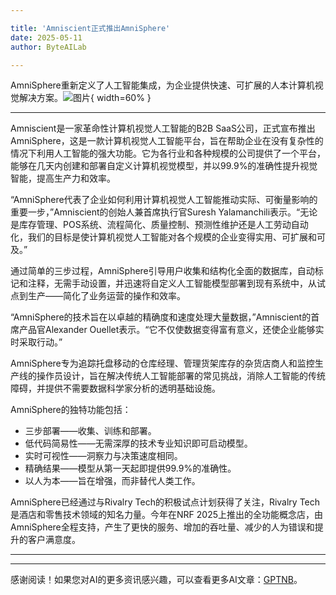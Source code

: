 ```yaml
---

title: 'Amniscient正式推出AmniSphere'
date: 2025-05-11
author: ByteAILab

---
```


AmniSphere重新定义了人工智能集成，为企业提供快速、可扩展的人本计算机视觉解决方案。![图片](https://ai-techpark.com/wp-content/uploads/Amniscient-Officially.jpg){ width=60% }

---
Amniscient是一家革命性计算机视觉人工智能的B2B SaaS公司，正式宣布推出AmniSphere，这是一款计算机视觉人工智能平台，旨在帮助企业在没有复杂性的情况下利用人工智能的强大功能。它为各行业和各种规模的公司提供了一个平台，能够在几天内创建和部署自定义计算机视觉模型，并以99.9%的准确性提升视觉智能，提高生产力和效率。

“AmniSphere代表了企业如何利用计算机视觉人工智能推动实际、可衡量影响的重要一步，”Amniscient的创始人兼首席执行官Suresh Yalamanchili表示。“无论是库存管理、POS系统、流程简化、质量控制、预测性维护还是人工劳动自动化，我们的目标是使计算机视觉人工智能对各个规模的企业变得实用、可扩展和可及。”

通过简单的三步过程，AmniSphere引导用户收集和结构化全面的数据库，自动标记和注释，无需手动设置，并迅速将自定义人工智能模型部署到现有系统中，从试点到生产——简化了业务运营的操作和效率。

“AmniSphere的技术旨在以卓越的精确度和速度处理大量数据，”Amniscient的首席产品官Alexander Ouellet表示。“它不仅使数据变得富有意义，还使企业能够实时采取行动。”

AmniSphere专为追踪托盘移动的仓库经理、管理货架库存的杂货店商人和监控生产线的操作员设计，旨在解决传统人工智能部署的常见挑战，消除人工智能的传统障碍，并提供不需要数据科学家分析的透明基础设施。

AmniSphere的独特功能包括：

- 三步部署——收集、训练和部署。
- 低代码简易性——无需深厚的技术专业知识即可启动模型。
- 实时可视性——洞察力与决策速度相同。
- 精确结果——模型从第一天起即提供99.9%的准确性。
- 以人为本——旨在增强，而非替代人类工作。

AmniSphere已经通过与Rivalry Tech的积极试点计划获得了关注，Rivalry Tech是酒店和零售技术领域的知名力量。今年在NRF 2025上推出的全功能概念店，由AmniSphere全程支持，产生了更快的服务、增加的吞吐量、减少的人为错误和提升的客户满意度。

---
---
感谢阅读！如果您对AI的更多资讯感兴趣，可以查看更多AI文章：[GPTNB](https://gptnb.com)。